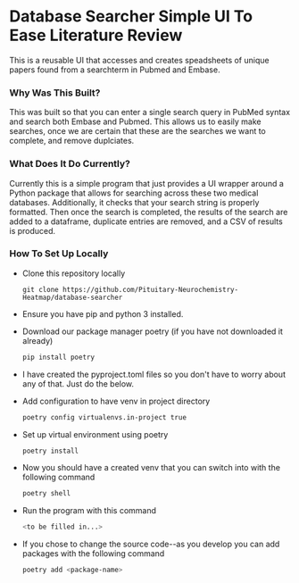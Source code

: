 # Database Searcher Simple UI To Ease Literature Review

This is a reusable UI that accesses and creates speadsheets of unique papers found from a searchterm in Pubmed and Embase.

### Why Was This Built?

This was built so that you can enter a single search query in PubMed syntax and search both Embase and Pubmed. This allows us to easily make searches, once we are certain that these are the searches we want to complete, and remove duplciates.

### What Does It Do Currently?

Currently this is a simple program that just provides a UI wrapper around a Python package that allows for searching across these two medical databases. Additionally, it checks that your search string is properly formatted. Then once the search is completed, the results of the search are added to a dataframe, duplicate entries are removed, and a CSV of results is produced.

### How To Set Up Locally

- Clone this repository locally

  ```
  git clone https://github.com/Pituitary-Neurochemistry-Heatmap/database-searcher
  ```

- Ensure you have pip and python 3 installed.
- Download our package manager poetry (if you have not downloaded it already)
  ```bash
  pip install poetry
  ```
- I have created the pyproject.toml files so you don't have to worry about any of that. Just do the below.
- Add configuration to have venv in project directory

  ```bash
  poetry config virtualenvs.in-project true
  ```

- Set up virtual environment using poetry

  ```bash
  poetry install
  ```

- Now you should have a created venv that you can switch into with the following command
  ```bash
  poetry shell
  ```
- Run the program with this command
  ```bash
  <to be filled in...>
  ```
- If you chose to change the source code--as you develop you can add packages with the following command
  ```bash
  poetry add <package-name>
  ```
